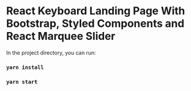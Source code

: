 # React Keyboard Landing Page With Bootstrap, Styled Components and React Marquee Slider

In the project directory, you can run:

### `yarn install`

### `yarn start`

